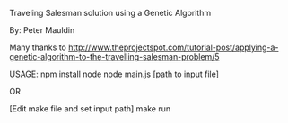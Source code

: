 Traveling Salesman solution using a Genetic Algorithm

By: Peter Mauldin

Many thanks to http://www.theprojectspot.com/tutorial-post/applying-a-genetic-algorithm-to-the-travelling-salesman-problem/5


USAGE:
npm install node
node main.js [path to input file]

OR 

[Edit make file and set input path]
make run